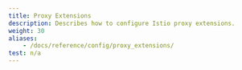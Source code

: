 ```yaml
---
title: Proxy Extensions
description: Describes how to configure Istio proxy extensions.
weight: 30
aliases:
    - /docs/reference/config/proxy_extensions/
test: n/a
---
```

